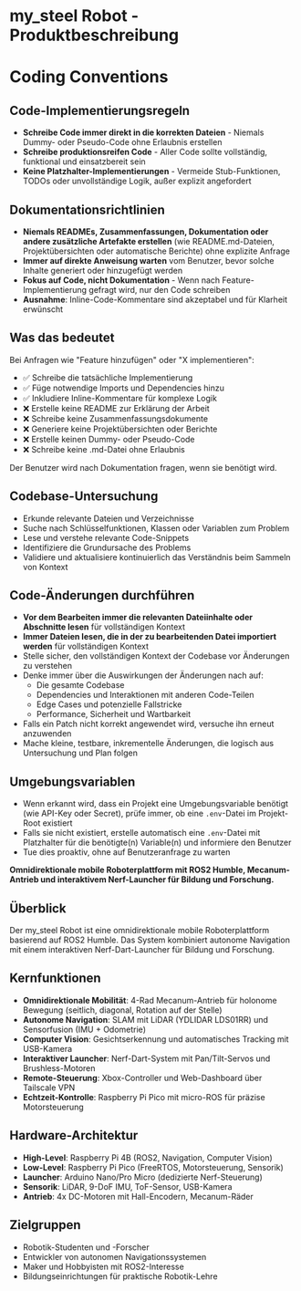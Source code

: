 # my_steel Robot - Produktbeschreibung

# Coding Conventions

## Code-Implementierungsregeln
- **Schreibe Code immer direkt in die korrekten Dateien** - Niemals Dummy- oder Pseudo-Code ohne Erlaubnis erstellen
- **Schreibe produktionsreifen Code** - Aller Code sollte vollständig, funktional und einsatzbereit sein
- **Keine Platzhalter-Implementierungen** - Vermeide Stub-Funktionen, TODOs oder unvollständige Logik, außer explizit angefordert

## Dokumentationsrichtlinien
- **Niemals READMEs, Zusammenfassungen, Dokumentation oder andere zusätzliche Artefakte erstellen** (wie README.md-Dateien, Projektübersichten oder automatische Berichte) ohne explizite Anfrage
- **Immer auf direkte Anweisung warten** vom Benutzer, bevor solche Inhalte generiert oder hinzugefügt werden
- **Fokus auf Code, nicht Dokumentation** - Wenn nach Feature-Implementierung gefragt wird, nur den Code schreiben
- **Ausnahme**: Inline-Code-Kommentare sind akzeptabel und für Klarheit erwünscht

## Was das bedeutet
Bei Anfragen wie "Feature hinzufügen" oder "X implementieren":
- ✅ Schreibe die tatsächliche Implementierung
- ✅ Füge notwendige Imports und Dependencies hinzu
- ✅ Inkludiere Inline-Kommentare für komplexe Logik
- ❌ Erstelle keine README zur Erklärung der Arbeit
- ❌ Schreibe keine Zusammenfassungsdokumente
- ❌ Generiere keine Projektübersichten oder Berichte
- ❌ Erstelle keinen Dummy- oder Pseudo-Code
- ❌ Schreibe keine .md-Datei ohne Erlaubnis

Der Benutzer wird nach Dokumentation fragen, wenn sie benötigt wird.

## Codebase-Untersuchung
- Erkunde relevante Dateien und Verzeichnisse
- Suche nach Schlüsselfunktionen, Klassen oder Variablen zum Problem
- Lese und verstehe relevante Code-Snippets
- Identifiziere die Grundursache des Problems
- Validiere und aktualisiere kontinuierlich das Verständnis beim Sammeln von Kontext

## Code-Änderungen durchführen
- **Vor dem Bearbeiten immer die relevanten Dateiinhalte oder Abschnitte lesen** für vollständigen Kontext
- **Immer Dateien lesen, die in der zu bearbeitenden Datei importiert werden** für vollständigen Kontext
- Stelle sicher, den vollständigen Kontext der Codebase vor Änderungen zu verstehen
- Denke immer über die Auswirkungen der Änderungen nach auf:
  - Die gesamte Codebase
  - Dependencies und Interaktionen mit anderen Code-Teilen
  - Edge Cases und potenzielle Fallstricke
  - Performance, Sicherheit und Wartbarkeit
- Falls ein Patch nicht korrekt angewendet wird, versuche ihn erneut anzuwenden
- Mache kleine, testbare, inkrementelle Änderungen, die logisch aus Untersuchung und Plan folgen

## Umgebungsvariablen
- Wenn erkannt wird, dass ein Projekt eine Umgebungsvariable benötigt (wie API-Key oder Secret), prüfe immer, ob eine `.env`-Datei im Projekt-Root existiert
- Falls sie nicht existiert, erstelle automatisch eine `.env`-Datei mit Platzhalter für die benötigte(n) Variable(n) und informiere den Benutzer
- Tue dies proaktiv, ohne auf Benutzeranfrage zu warten

**Omnidirektionale mobile Roboterplattform mit ROS2 Humble, Mecanum-Antrieb und interaktivem Nerf-Launcher für Bildung und Forschung.**

## Überblick

Der my_steel Robot ist eine omnidirektionale mobile Roboterplattform basierend auf ROS2 Humble. Das System kombiniert autonome Navigation mit einem interaktiven Nerf-Dart-Launcher für Bildung und Forschung.

## Kernfunktionen

- **Omnidirektionale Mobilität**: 4-Rad Mecanum-Antrieb für holonome Bewegung (seitlich, diagonal, Rotation auf der Stelle)
- **Autonome Navigation**: SLAM mit LiDAR (YDLIDAR LDS01RR) und Sensorfusion (IMU + Odometrie)
- **Computer Vision**: Gesichtserkennung und automatisches Tracking mit USB-Kamera
- **Interaktiver Launcher**: Nerf-Dart-System mit Pan/Tilt-Servos und Brushless-Motoren
- **Remote-Steuerung**: Xbox-Controller und Web-Dashboard über Tailscale VPN
- **Echtzeit-Kontrolle**: Raspberry Pi Pico mit micro-ROS für präzise Motorsteuerung

## Hardware-Architektur

- **High-Level**: Raspberry Pi 4B (ROS2, Navigation, Computer Vision)
- **Low-Level**: Raspberry Pi Pico (FreeRTOS, Motorsteuerung, Sensorik)
- **Launcher**: Arduino Nano/Pro Micro (dedizierte Nerf-Steuerung)
- **Sensorik**: LiDAR, 9-DoF IMU, ToF-Sensor, USB-Kamera
- **Antrieb**: 4x DC-Motoren mit Hall-Encodern, Mecanum-Räder

## Zielgruppen

- Robotik-Studenten und -Forscher
- Entwickler von autonomen Navigationssystemen
- Maker und Hobbyisten mit ROS2-Interesse
- Bildungseinrichtungen für praktische Robotik-Lehre